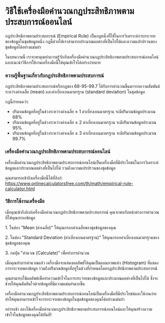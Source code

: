 วิธีใช้เครื่องมือคำนวณกฎประสิทธิภาพตามประสบการณ์ออนไลน์
=======================================================

กฎประสิทธิภาพตามประสบการณ์ (Empirical Rule) เป็นกฎหนึ่งที่ใช้ในการวิเคราะห์การกระจายของข้อมูลในชุดข้อมูลหนึ่ง กฎนี้ช่วยให้เราสามารถประมาณผลต่างที่เป็นไปได้และความแปรปรวนของชุดข้อมูลได้อย่างแม่นยำ

ในบทความนี้ เราจะพาคุณทำความรู้จักกับเครื่องมือคำนวณกฎประสิทธิภาพตามประสบการณ์ออนไลน์ และแนะนำวิธีการใช้งานเครื่องมือนี้ให้คุณเข้าใจได้อย่างง่ายดาย

### ความรู้พื้นฐานเกี่ยวกับกฎประสิทธิภาพตามประสบการณ์

กฎประสิทธิภาพตามประสบการณ์หรือกฎของ 68-95-99.7 ได้รับการคำนวณขึ้นมาจากความสัมพันธ์ระหว่างค่าเฉลี่ย (mean) และค่าเบี่ยงเบนมาตรฐาน (standard deviation) ในชุดข้อมูล

กฎนี้กำหนดว่า:

- ปริมาณข้อมูลที่อยู่ในช่วงระหว่างค่าเฉลี่ย ± 1 ค่าเบี่ยงเบนมาตรฐาน จะมีปริมาณข้อมูลประมาณ 68%
- ปริมาณข้อมูลที่อยู่ในช่วงระหว่างค่าเฉลี่ย ± 2 ค่าเบี่ยงเบนมาตรฐาน จะมีปริมาณข้อมูลประมาณ 95%
- ปริมาณข้อมูลที่อยู่ในช่วงระหว่างค่าเฉลี่ย ± 3 ค่าเบี่ยงเบนมาตรฐาน จะมีปริมาณข้อมูลประมาณ 99.7%

### เครื่องมือคำนวณกฎประสิทธิภาพตามประสบการณ์ออนไลน์

เครื่องมือคำนวณกฎประสิทธิภาพตามประสบการณ์ออนไลน์เป็นเครื่องมือที่มีประโยชน์ในการวิเคราะห์ข้อมูลและประมาณผลต่างที่เป็นไปได้ รวมถึงความแปรปรวนของชุดข้อมูล

คุณสามารถเข้าถึงเครื่องมือนี้ได้ที่ลิงก์: <https://www.onlinecalculatorsfree.com/th/math/empirical-rule-calculator.html>

### วิธีการใช้งานเครื่องมือ

เมื่อคุณเข้าถึงลิงก์เครื่องมือคำนวณกฎประสิทธิภาพตามประสบการณ์ คุณจะพบกับหน้าต่างการคำนวณที่ให้คุณกรอกข้อมูล

1\. ในช่อง "Mean (ค่าเฉลี่ย)" ให้คุณกรอกค่าเฉลี่ยของชุดข้อมูลของคุณ

2\. ในช่อง "Standard Deviation (ค่าเบี่ยงเบนมาตรฐาน)" ให้คุณกรอกค่าเบี่ยงเบนมาตรฐานของชุดข้อมูลของคุณ

3\. กดปุ่ม "คำนวณ (Calculate)" เพื่อทำการคำนวณ

เมื่อคุณทำการคำนวณแล้ว เครื่องมือจะแสดงผลลัพธ์ให้คุณเป็นแผนภาพแท่ง (Histogram) ที่แสดงการกระจายของข้อมูล รวมถึงปริมาณข้อมูลที่อยู่ในช่วงที่กำหนดโดยกฎประสิทธิภาพตามประสบการณ์

คุณสามารถใช้ผลลัพธ์เพื่อทำความเข้าใจในการกระจายของข้อมูลและประมาณผลต่างที่เป็นไปได้ ซึ่งจะช่วยให้คุณตัดสินใจด้วยข้อมูลที่มีความแม่นยำมากขึ้น

เครื่องมือคำนวณกฎประสิทธิภาพตามประสบการณ์ออนไลน์เป็นเครื่องมือที่มีประโยชน์และใช้งานง่าย ทำให้คุณสามารถเข้าใจการกระจายของข้อมูลในชุดข้อมูลของคุณได้อย่างแม่นยำ

อย่ารอช้า ลองใช้เครื่องมือคำนวณกฎประสิทธิภาพตามประสบการณ์ออนไลน์และให้คุณสร้างความเข้าใจในข้อมูลของคุณได้ทันที!